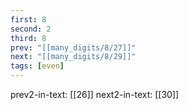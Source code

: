 ```yaml
---
first: 8
second: 2
third: 8
prev: "[[many_digits/8/27]]"
next: "[[many_digits/8/29]]"
tags: [even]
---
```

prev2-in-text: [[26]]
next2-in-text: [[30]]
